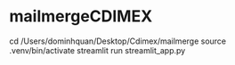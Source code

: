 # mailmergeCDIMEX
cd /Users/dominhquan/Desktop/Cdimex/mailmerge
source .venv/bin/activate
streamlit run streamlit_app.py